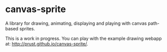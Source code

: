 # canvas-sprite

A library for drawing, animating, displaying and playing with canvas path-based sprites.

This is a work in progress. You can play with the example drawing webapp at: http://prust.github.io/canvas-sprite/.
